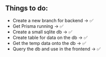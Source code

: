 ## Things to do:

- Create a new branch for backend -> ✅
- Get Prisma running -> ✅
- Create a small sqlite db -> ✅
- Create table for data on the db -> ✅
- Get the temp data onto the db -> ✅
- Query the db and use in the frontend -> ✅
